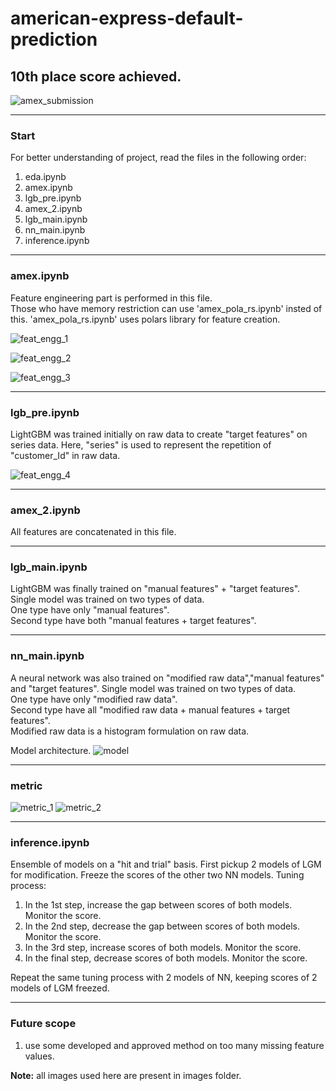# american-express-default-prediction
## 10th place score achieved.
![amex_submission](https://user-images.githubusercontent.com/49610834/224013039-21f119fe-fa9c-4769-8480-540791432254.png)

-----

### Start 
For better understanding of project, read the files in the following order:
1. eda.ipynb
2. amex.ipynb 
3. lgb_pre.ipynb
4. amex_2.ipynb
5. lgb_main.ipynb
6. nn_main.ipynb
7. inference.ipynb

-----

### amex.ipynb
Feature engineering part is performed in this file.<br />
Those who have memory restriction can use 'amex_pola_rs.ipynb' insted of this.
'amex_pola_rs.ipynb' uses polars library for feature creation.

![feat_engg_1](https://user-images.githubusercontent.com/49610834/224014110-650d3665-17a3-47d8-bc81-a3b0e897b220.jpg)

![feat_engg_2](https://user-images.githubusercontent.com/49610834/224014128-23a3b1b2-5dc1-47f2-bbfa-1e6a04ad2759.jpg)

![feat_engg_3](https://user-images.githubusercontent.com/49610834/224014182-2125af15-e582-466f-a4a0-de8d6b035322.jpg)

-----

### lgb_pre.ipynb
LightGBM was trained initially on raw data to create "target features" on series data. Here, "series" is used to represent the repetition of "customer_Id" in raw data. 

![feat_engg_4](https://user-images.githubusercontent.com/49610834/224014200-636deb30-7fa8-4191-ba61-28ac0f06a044.jpg)

-----

### amex_2.ipynb
All features are concatenated in this file.

-----

### lgb_main.ipynb
LightGBM was finally trained on "manual features" + "target features". Single model was trained on two types of data.<br />
One type have only "manual features".<br />
Second type have both "manual features + target features".

-----

### nn_main.ipynb
A neural network was also trained on "modified raw data","manual features" and "target features". Single model was trained on two types of data.<br />
One type have only "modified raw data".<br />
Second type have all "modified raw data + manual features + target features".<br />
Modified raw data is a histogram formulation on raw data.<br />

Model architecture.
![model](https://user-images.githubusercontent.com/49610834/224018286-b40fbc28-0f70-4b68-8f97-e4924601347f.jpg)

-----

### metric
![metric_1](https://user-images.githubusercontent.com/49610834/224019520-afcb6af9-959f-4ac2-a0d7-23b677f11a6a.jpg)
![metric_2](https://user-images.githubusercontent.com/49610834/224019539-f90f3f8e-2143-46df-8855-a65a9dfb65e8.jpg)

-----

### inference.ipynb
Ensemble of models on a "hit and trial" basis. First pickup 2 models of LGM for modification. Freeze the scores of the other two NN models. Tuning process:
1. In the 1st step, increase the gap between scores of both models. Monitor the score.
2. In the 2nd step, decrease the gap between scores of both models. Monitor the score.
3. In the 3rd step, increase scores of both models. Monitor the score.
4. In the final step, decrease scores of both models. Monitor the score.

Repeat the same tuning process with 2 models of NN, keeping scores of 2 models of LGM freezed.

-----

### Future scope
1. use some developed and approved method on too many missing feature values.<br />

**Note:**  all images used here are present in images folder.
